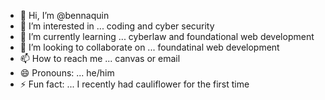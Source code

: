 - 👋 Hi, I’m @bennaquin
- 👀 I’m interested in ... coding and cyber security
- 🌱 I’m currently learning ... cyberlaw and foundational web development 
- 💞️ I’m looking to collaborate on ... foundatinal web development 
- 📫 How to reach me ... canvas or email
- 😄 Pronouns: ... he/him
- ⚡ Fun fact: ... I recently had cauliflower for the first time

<!---
bennaquin/bennaquin is a ✨ special ✨ repository because its `README.md` (this file) appears on your GitHub profile.
You can click the Preview link to take a look at your changes.
--->

